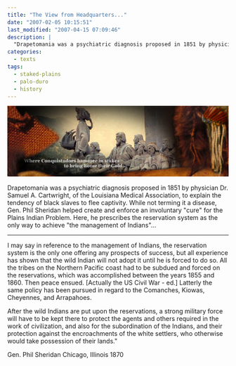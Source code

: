 ```yaml
---
title: "The View from Headquarters..."
date: "2007-02-05 10:15:51"
last_modified: "2007-04-15 07:09:46"
description: |
  "Drapetomania was a psychiatric diagnosis proposed in 1851 by physician Dr. Samuel A. Cartwright, of the Louisiana Medical Association, to explain the tendency of black slaves to flee captivity. While not terming it a disease, Gen. Phil Sheridan helped create and enforce an involuntary "cure" for the Plains Indian Problem. Here, he prescribes the reservation system as the only way to achieve "the management of Indians"..."
categories:
  - texts
tags:
  - staked-plains
  - palo-duro
  - history   
---
```

![Decorative Image](/images/gallery/section_8.jpg)

Drapetomania was a psychiatric diagnosis proposed in 1851 by physician Dr. Samuel A. Cartwright, of the Louisiana Medical Association, to explain the tendency of black slaves to flee captivity. While not terming it a disease, Gen. Phil Sheridan helped create and enforce an involuntary "cure" for the Plains Indian Problem. Here, he prescribes the reservation system as the only way to achieve "the management of Indians"...
***

I may say in reference to the management of Indians, the reservation system is the only one offering any prospects of success, but all experience has shown that the wild Indian will not adopt it until he is forced to do so. All the tribes on the Northern Pacific coast had to be subdued and forced on the reservations, which was accomplished between the years 1855 and 1860. Then peace ensued. [Actually the US Civil War - ed.] Latterly the same policy has been pursued in regard to the Comanches, Kiowas, Cheyennes, and Arrapahoes.

After the wild Indians are put upon the reservations, a strong military force will have to be kept there to protect the agents and others required in the work of civilization, and also for the subordination of the Indians, and their protection against the encroachments of the white settlers, who otherwise would take possession of their lands."

Gen. Phil Sheridan
Chicago, Illinois
1870
